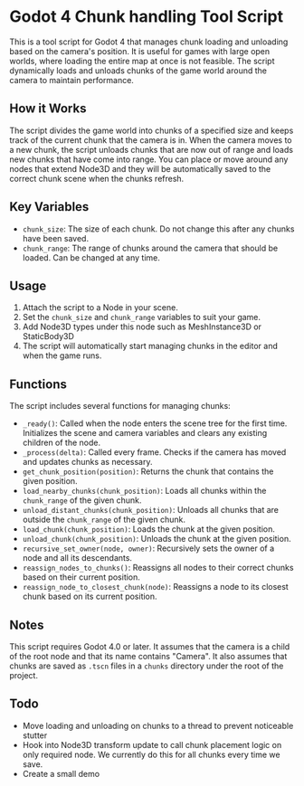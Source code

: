 # Godot 4 Chunk handling Tool Script

This is a tool script for Godot 4 that manages chunk loading and unloading based on the camera's position. It is useful for games with large open worlds, where loading the entire map at once is not feasible. The script dynamically loads and unloads chunks of the game world around the camera to maintain performance.

## How it Works

The script divides the game world into chunks of a specified size and keeps track of the current chunk that the camera is in. When the camera moves to a new chunk, the script unloads chunks that are now out of range and loads new chunks that have come into range. You can place or move around any nodes that extend Node3D and they will be automatically saved to the correct chunk scene when the chunks refresh.

## Key Variables

- `chunk_size`: The size of each chunk. Do not change this after any chunks have been saved.
- `chunk_range`: The range of chunks around the camera that should be loaded. Can be changed at any time.

## Usage

1. Attach the script to a Node in your scene.
2. Set the `chunk_size` and `chunk_range` variables to suit your game.
3. Add Node3D types under this node such as MeshInstance3D or StaticBody3D
4. The script will automatically start managing chunks in the editor and when the game runs.

## Functions

The script includes several functions for managing chunks:

- `_ready()`: Called when the node enters the scene tree for the first time. Initializes the scene and camera variables and clears any existing children of the node.
- `_process(delta)`: Called every frame. Checks if the camera has moved and updates chunks as necessary.
- `get_chunk_position(position)`: Returns the chunk that contains the given position.
- `load_nearby_chunks(chunk_position)`: Loads all chunks within the `chunk_range` of the given chunk.
- `unload_distant_chunks(chunk_position)`: Unloads all chunks that are outside the `chunk_range` of the given chunk.
- `load_chunk(chunk_position)`: Loads the chunk at the given position.
- `unload_chunk(chunk_position)`: Unloads the chunk at the given position.
- `recursive_set_owner(node, owner)`: Recursively sets the owner of a node and all its descendants.
- `reassign_nodes_to_chunks()`: Reassigns all nodes to their correct chunks based on their current position.
- `reassign_node_to_closest_chunk(node)`: Reassigns a node to its closest chunk based on its current position.

## Notes

This script requires Godot 4.0 or later. It assumes that the camera is a child of the root node and that its name contains "Camera". It also assumes that chunks are saved as `.tscn` files in a `chunks` directory under the root of the project.

## Todo

- Move loading and unloading on chunks to a thread to prevent noticeable stutter
- Hook into Node3D transform update to call chunk placement logic on only required node. We currently do this for all chunks every time we save.
- Create a small demo
